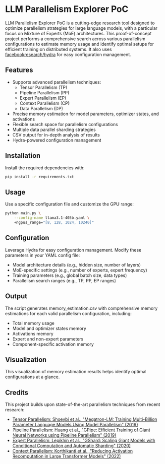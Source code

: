 # LLM Parallelism Explorer PoC

LLM Parallelism Explorer PoC is a cutting-edge research tool designed to optimize parallelism strategies for large language models, with a particular focus on Mixture of Experts (MoE) architectures. This proof-of-concept project performs a comprehensive search across various parallelism configurations to estimate memory usage and identify optimal setups for efficient training on distributed systems. It also uses [facebookresearch/hydra](https://github.com/facebookresearch/hydra) for easy configuration management.

## Features

- Supports advanced parallelism techniques:
  - Tensor Parallelism (TP)
  - Pipeline Parallelism (PP)
  - Expert Parallelism (EP)
  - Context Parallelism (CP)
  - Data Parallelism (DP)
- Precise memory estimation for model parameters, optimizer states, and activations
- Flexible search space for parallelism configurations
- Multiple data parallel sharding strategies
- CSV output for in-depth analysis of results
- Hydra-powered configuration management

## Installation

Install the required dependencies with:

```bash
pip install -r requirements.txt
```

## Usage

Use a specific configuration file and customize the GPU range:

```bash
python main.py \
    --config-name llama3.1-405b.yaml \
    +ngpus_range="[8, 128, 1024, 10240]"
```

## Configuration

Leverage Hydra for easy configuration management. Modify these parameters in your YAML config file:

- Model architecture details (e.g., hidden size, number of layers)
- MoE-specific settings (e.g., number of experts, expert frequency)
- Training parameters (e.g., global batch size, data types)
- Parallelism search ranges (e.g., TP, PP, EP ranges)

## Output

The script generates memory_estimation.csv with comprehensive memory estimations for each valid parallelism configuration, including:

- Total memory usage
- Model and optimizer states memory
- Activations memory
- Expert and non-expert parameters
- Component-specific activation memory

## Visualization

This visualization of memory estimation results helps identify optimal configurations at a glance.

## Credits

This project builds upon state-of-the-art parallelism techniques from recent research:

- [Tensor Parallelism: Shoeybi et al., "Megatron-LM: Training Multi-Billion Parameter Language Models Using Model Parallelism" (2019)](https://arxiv.org/abs/1909.08053)
- [Pipeline Parallelism: Huang et al., "GPipe: Efficient Training of Giant Neural Networks using Pipeline Parallelism" (2019)](https://arxiv.org/abs/1811.06965)
- [Expert Parallelism: Lepikhin et al., "GShard: Scaling Giant Models with Conditional Computation and Automatic Sharding" (2020)](https://arxiv.org/abs/2006.16668)
- [Context Parallelism: Korthikanti et al., "Reducing Activation Recomputation in Large Transformer Models" (2022)](https://arxiv.org/abs/2205.05198)
